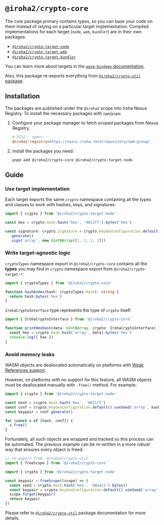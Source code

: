 # `@iroha2/crypto-core`

The core package primary contains types, so you can base your code on them instead of relying on a particular target
implementation. Compiled implementations for each target (`node`, `web`, `bundler`) are in their own packages:

- [`@iroha2/crypto-target-node`](https://github.com/hyperledger/iroha-javascript/tree/iroha2/packages/crypto/packages/target-node)
- [`@iroha2/crypto-target-web`](https://github.com/hyperledger/iroha-javascript/tree/iroha2/packages/crypto/packages/target-web)
- [`@iroha2/crypto-target-bundler`](https://github.com/hyperledger/iroha-javascript/tree/iroha2/packages/crypto/packages/target-bundler)

You can learn more about targets in the
[`wasm-bindgen` documentation](https://rustwasm.github.io/docs/wasm-bindgen/reference/deployment.html).

Also, this package re-exports everything from
[`@iroha2/crypto-util` package](https://github.com/hyperledger/iroha-javascript/tree/iroha2/packages/crypto/packages/util).

## Installation

The packages are published under the `@iroha2` scope into Iroha Nexus Registry. To install the necessary packages with
`npm`/`pnpm`:

1. Configure your package manager to fetch scoped packages from Nexus Registry.

   ```ini
   # FILE: .npmrc
   @iroha2:registry=https://nexus.iroha.tech/repository/npm-group/
   ```

2. Install the packages you need:

   ```shell
   pnpm add @iroha2/crypto-core @iroha2/crypto-target-node
   ```

## Guide

### Use target implementation

Each target exports the same `crypto` namespace containing all the types and classes to work with hashes, keys, and
signatures:

```ts
import { crypto } from '@iroha2/crypto-target-node'

const hex = crypto.Hash.hash('hex', '0011ff').bytes('hex')

const signature: crypto.Signature = crypto.KeyGenConfiguration.default()
  .generate()
  .sign('array', new Uint8Array([1, 1, 2, 3]))
```

### Write target-agnostic logic

`cryptoTypes` namespace export in `@iroha2/crypto-core` contains all the **types** you may find in `crypto` namespace
export from `@iroha2/crypto-target-*`:

```ts
import { cryptoTypes } from '@iroha2/crypto-core'

function hashAsHex(hash: cryptoTypes.Hash): string {
  return hash.bytes('hex')
}
```

`IrohaCryptoInterface` type represents the type of `crypto` itself:

```ts
import { IrohaCryptoInterface } from '@iroha2/crypto-core'

function printHexHash(data: Uint8Array, crypto: IrohaCryptoInterface) {
  const hex = crypto.Hash.hash('array', data).bytes('hex')
  console.log({ hex })
}
```

### Avoid memory leaks

WASM objects are deallocated automatically on platforms with
[Weak References support](https://rustwasm.github.io/docs/wasm-bindgen/reference/weak-references.html).

However, on platforms with no support for this feature, all WASM objects must be deallocated manually with `.free()`
method. For example:

```ts
import { crypto } from '@iroha2/crypto-target-node'

const hash = crypto.Hash.hash('hex', '0011ff')
const conf = crypto.KeyGenConfiguration.default().useSeed('array', hash.bytes())
const keypair = conf.generate()

for (const x of [hash, conf]) {
  x.free()
}
```

Fortunately, all such objects are wrapped and tracked so this process can be automated. The previous example can be
re-written in a more _robust_ way that ensures every object is freed:

```ts
// re-export from `@iroha2/crypto-util`
import { freeScope } from '@iroha2/crypto-core'

import { crypto } from '@iroha2/crypto-target-node'

const keypair = freeScope((scope) => {
  const seed = crypto.Hash.hash('hex', '00aa11').bytes()
  const keypair = crypto.KeyGenConfiguration.default().useSeed('array', seed).generate()
  scope.forget(keypair)
  return keypair
})
```

Please refer to
[`@iroha2/crypto-util`](https://github.com/hyperledger/iroha-javascript/tree/iroha2/packages/crypto/packages/util)
package documentation for more details.
